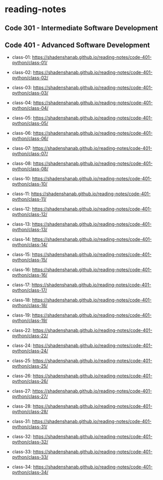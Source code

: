 # reading-notes

## Code 301 - Intermediate Software Development

## Code 401 - Advanced Software Development

- class-01: <https://shadenshanab.github.io/reading-notes/code-401-python/class-01/>

- class-02: <https://shadenshanab.github.io/reading-notes/code-401-python/class-02/>

- class-03: <https://shadenshanab.github.io/reading-notes/code-401-python/class-03/>

- class-04: <https://shadenshanab.github.io/reading-notes/code-401-python/class-04/>

- class-05: <https://shadenshanab.github.io/reading-notes/code-401-python/class-05/>

- class-06: <https://shadenshanab.github.io/reading-notes/code-401-python/class-06/>

- class-07: <https://shadenshanab.github.io/reading-notes/code-401-python/class-07/>

- class-08: <https://shadenshanab.github.io/reading-notes/code-401-python/class-08/>

- class-10: <https://shadenshanab.github.io/reading-notes/code-401-python/class-10/>

- class-11: <https://shadenshanab.github.io/reading-notes/code-401-python/class-11/>

- class-12: <https://shadenshanab.github.io/reading-notes/code-401-python/class-12/>

- class-13: <https://shadenshanab.github.io/reading-notes/code-401-python/class-13/>

- class-14: <https://shadenshanab.github.io/reading-notes/code-401-python/class-14/>

- class-15: <https://shadenshanab.github.io/reading-notes/code-401-python/class-15/>

- class-16: <https://shadenshanab.github.io/reading-notes/code-401-python/class-16/>

- class-17: <https://shadenshanab.github.io/reading-notes/code-401-python/class-17/>

- class-18: <https://shadenshanab.github.io/reading-notes/code-401-python/class-18/>

- class-19: <https://shadenshanab.github.io/reading-notes/code-401-python/class-19/>

- class-22: <https://shadenshanab.github.io/reading-notes/code-401-python/class-22/>

- class-24: <https://shadenshanab.github.io/reading-notes/code-401-python/class-24/>

- class-25: <https://shadenshanab.github.io/reading-notes/code-401-python/class-25/>

- class-26: <https://shadenshanab.github.io/reading-notes/code-401-python/class-26/>

- class-27: <https://shadenshanab.github.io/reading-notes/code-401-python/class-27/>

- class-28: <https://shadenshanab.github.io/reading-notes/code-401-python/class-28/>

- class-31: <https://shadenshanab.github.io/reading-notes/code-401-python/class-31/>

- class-32: <https://shadenshanab.github.io/reading-notes/code-401-python/class-32/>

- class-33: <https://shadenshanab.github.io/reading-notes/code-401-python/class-33/>

- class-34: <https://shadenshanab.github.io/reading-notes/code-401-python/class-34/>